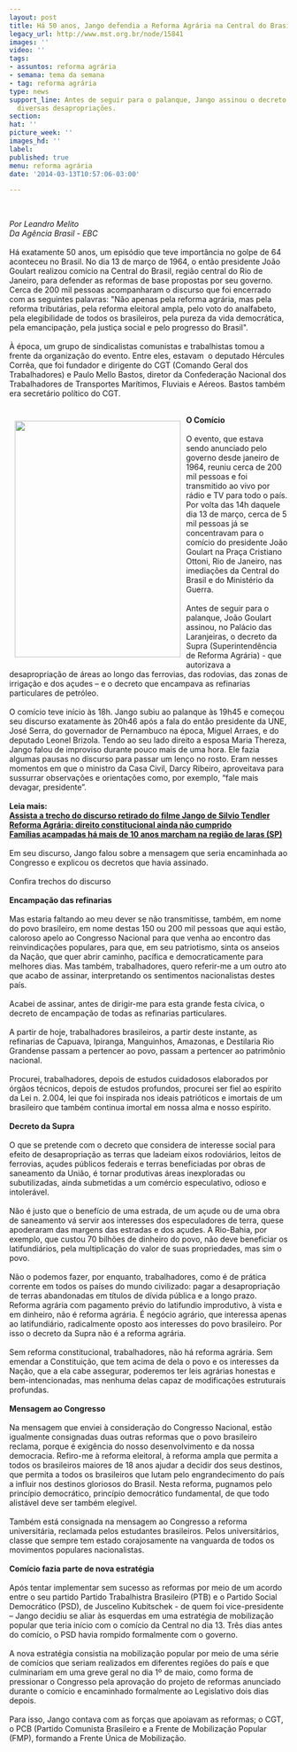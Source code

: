 ```yaml
---
layout: post
title: Há 50 anos, Jango defendia a Reforma Agrária na Central do Brasil
legacy_url: http://www.mst.org.br/node/15841
images: ''
video: ''
tags:
- assuntos: reforma agrária
- semana: tema da semana
- tag: reforma agrária
type: news
support_line: Antes de seguir para o palanque, Jango assinou o decreto que autorizava
  diversas desapropriações.
section: 
hat: ''
picture_week: ''
images_hd: ''
label: 
published: true
menu: reforma agrária
date: '2014-03-13T10:57:06-03:00'

---
```

<p>&nbsp;</p><p><em>Por Leandro Melito<br>Da Agência Brasil - EBC<br></em><br>Há exatamente 50 anos, um episódio que teve importância no golpe de 64 aconteceu no Brasil. No dia 13 de março de 1964, o então presidente João Goulart realizou comício na Central do Brasil, região central do Rio de Janeiro, para defender as reformas de base propostas por seu governo. Cerca de 200 mil pessoas acompanharam o discurso que foi encerrado com as seguintes palavras: "Não apenas pela reforma agrária, mas pela reforma tributárias, pela reforma eleitoral ampla, pelo voto do analfabeto, pela elegibilidade de todos os brasileiros, pela pureza da vida democrática, pela emancipação, pela justiça social e pelo progresso do Brasil".<br><br>À época, um grupo de sindicalistas comunistas e trabalhistas tomou a frente da organização do evento. Entre eles, estavam&nbsp; o deputado Hércules Corrêa, que foi fundador e dirigente do CGT (Comando Geral dos Trabalhadores) e Paulo Mello Bastos, diretor da Confederação Nacional dos Trabalhadores de Transportes Marítimos, Fluviais e Aéreos. Bastos também era secretário político do CGT.<br>&nbsp;</p><p><img style="margin: 10px; float: left;" src="http://www.mst.org.br/sites/default/files/Jango_arquivo_nacional_.jpg" alt="" height="427" width="300"></p><p><strong>O Comício</strong><br><br>O evento, que estava sendo anunciado pelo governo desde janeiro de 1964, reuniu cerca de 200 mil pessoas e foi transmitido ao vivo por rádio e TV para todo o país. Por volta das 14h daquele dia 13 de março, cerca de 5 mil pessoas já se concentravam para o comício do presidente João Goulart na Praça Cristiano Ottoni, Rio de Janeiro, nas imediações da Central do Brasil e do Ministério da Guerra.<br><br>Antes de seguir para o palanque, João Goulart assinou, no Palácio das Laranjeiras, o decreto da Supra (Superintendência de Reforma Agrária) - que autorizava a desapropriação de áreas ao longo das ferrovias, das rodovias, das zonas de irrigação e dos açudes – e o decreto que encampava as refinarias particulares de petróleo.<br><br>O comício teve início às 18h. Jango subiu ao palanque às 19h45 e começou seu discurso exatamente às 20h46 após a fala do então presidente da UNE, José Serra, do governador de Pernambuco na época, Miguel Arraes, e do deputado Leonel Brizola. Tendo ao seu lado direito a esposa Maria Thereza, Jango falou de improviso durante pouco mais de uma hora. Ele fazia algumas pausas no discurso para passar um lenço no rosto. Eram nesses momentos em que o ministro da Casa Civil, Darcy Ribeiro, aproveitava para sussurrar observações e orientações como, por exemplo, “fale mais devagar, presidente”.<br><br><strong>Leia mais:<br></strong><a href="http://www.youtube.com/watch?feature=player_embedded&amp;v=bTKxSKMkkSo" target="_blank"><strong>Assista a trecho do discurso retirado do filme Jango de Silvio Tendler</strong></a><br><a href="http://www.mst.org.br/node/15831"><strong>Reforma Agrária: direito constitucional ainda não cumprido <br></strong></a><a href="http://www.mst.org.br/node/15839"><strong>Famílias acampadas há mais de 10 anos marcham na região de Iaras (SP) <br></strong></a><br>Em seu discurso, Jango falou sobre a mensagem que seria encaminhada ao Congresso e explicou os decretos que havia assinado.<br><strong><br></strong>Confira trechos do discurso<strong><br><br>Encampação das refinarias</strong><br><br>Mas estaria faltando ao meu dever se não transmitisse, também, em nome do povo brasileiro, em nome destas 150 ou 200 mil pessoas que aqui estão, caloroso apelo ao Congresso Nacional para que venha ao encontro das reinvindicações populares, para que, em seu patriotismo, sinta os anseios da Nação, que quer abrir caminho, pacífica e democraticamente para melhores dias. Mas também, trabalhadores, quero referir-me a um outro ato que acabo de assinar, interpretando os sentimentos nacionalistas destes país.<br><br>Acabei de assinar, antes de dirigir-me para esta grande festa cívica, o decreto de encampação de todas as refinarias particulares.<br><br>A partir de hoje, trabalhadores brasileiros, a partir deste instante, as refinarias de Capuava, Ipiranga, Manguinhos, Amazonas, e Destilaria Rio Grandense passam a pertencer ao povo, passam a pertencer ao patrimônio nacional.<br><br>Procurei, trabalhadores, depois de estudos cuidadosos elaborados por órgãos técnicos, depois de estudos profundos, procurei ser fiel ao espírito da Lei n. 2.004, lei que foi inspirada nos ideais patrióticos e imortais de um brasileiro que também continua imortal em nossa alma e nosso espírito.<br><br><strong>Decreto da Supra</strong><br><br>O que se pretende com o decreto que considera de interesse social para efeito de desapropriação as terras que ladeiam eixos rodoviários, leitos de ferrovias, açudes públicos federais e terras beneficiadas por obras de saneamento da União, é tornar produtivas áreas inexploradas ou subutilizadas, ainda submetidas a um comércio especulativo, odioso e intolerável.<br><br>Não é justo que o benefício de uma estrada, de um açude ou de uma obra de saneamento vá servir aos interesses dos especuladores de terra, quese apoderaram das margens das estradas e dos açudes. A Rio-Bahia, por exemplo, que custou 70 bilhões de dinheiro do povo, não deve beneficiar os latifundiários, pela multiplicação do valor de suas propriedades, mas sim o povo.<br><br>Não o podemos fazer, por enquanto, trabalhadores, como é de prática corrente em todos os países do mundo civilizado: pagar a desapropriação de terras abandonadas em títulos de dívida pública e a longo prazo. Reforma agrária com pagamento prévio do latifundio improdutivo, à vista e em dinheiro, não é reforma agrária. É negócio agrário, que interessa apenas ao latifundiário, radicalmente oposto aos interesses do povo brasileiro. Por isso o decreto da Supra não é a reforma agrária.<br><br>Sem reforma constitucional, trabalhadores, não há reforma agrária. Sem emendar a Constituição, que tem acima de dela o povo e os interesses da Nação, que a ela cabe assegurar, poderemos ter leis agrárias honestas e bem-intencionadas, mas nenhuma delas capaz de modificações estruturais profundas.<br><br><strong>Mensagem ao Congresso</strong><br><br>Na mensagem que enviei à consideração do Congresso Nacional, estão igualmente consignadas duas outras reformas que o povo brasileiro reclama, porque é exigência do nosso desenvolvimento e da nossa democracia. Refiro-me à reforma eleitoral, à reforma ampla que permita a todos os brasileiros maiores de 18 anos ajudar a decidir dos seus destinos, que permita a todos os brasileiros que lutam pelo engrandecimento do país a influir nos destinos gloriosos do Brasil. Nesta reforma, pugnamos pelo princípio democrático, princípio democrático fundamental, de que todo alistável deve ser também elegível.<br><br>Também está consignada na mensagem ao Congresso a reforma universitária, reclamada pelos estudantes brasileiros. Pelos universitários, classe que sempre tem estado corajosamente na vanguarda de todos os movimentos populares nacionalistas.<br><br><strong>Comício fazia parte de nova estratégia</strong><br><br>Após tentar implementar sem sucesso as reformas por meio de um acordo entre o seu partido Partido Trabalhistra Brasileiro (PTB) e o Partido Social Democrático (PSD), de Juscelino Kubitschek - de quem foi vice-presidente – Jango decidiu se aliar às esquerdas em uma estratégia de mobilização popular que teria início com o comício da Central no dia 13. Três dias antes do comício, o PSD havia rompido formalmente com o governo.<br><br>A nova estratégia consistia na mobilização popular por meio de uma série de comícios que seriam realizados em diferentes regiões do país e que culminariam em uma greve geral no dia 1º de maio, como forma de pressionar o Congresso pela aprovação do projeto de reformas anunciado durante o comício e encaminhado formalmente ao Legislativo dois dias depois.<br><br>Para isso, Jango contava com as forças que apoiavam as reformas; o CGT, o PCB (Partido Comunista Brasileiro e a Frente de Mobilização Popular (FMP), formando a Frente Única de Mobilização.</p>
